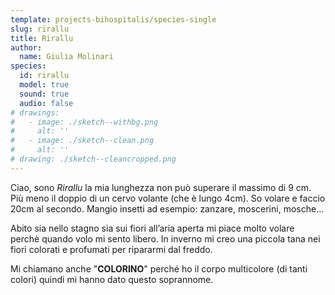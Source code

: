 ```yaml
---
template: projects-bihospitalis/species-single
slug: rirallu
title: Rirallu
author: 
  name: Giulia Molinari
species:
  id: rirallu
  model: true
  sound: true
  audio: false
# drawings:
#   - image: ./sketch--withbg.png
#     alt: ''
#   - image: ./sketch--clean.png
#     alt: ''
# drawing: ./sketch--cleancropped.png
---
```


Ciao, sono *Rirallu* la mia lunghezza non può superare il massimo di 9 cm.
Più meno il doppio di un cervo volante (che è lungo 4cm).
So volare e faccio 20cm al secondo. Mangio insetti ad esempio: zanzare, moscerini, mosche...

Abito sia nello stagno sia sui fiori all’aria aperta mi piace molto volare perchè quando volo mi sento libero.
In inverno mi creo una piccola tana nei fiori colorati e profumati per ripararmi dal freddo.

Mi chiamano anche "**COLORINO**" perché ho il corpo multicolore (di tanti colori) quindi mi hanno dato questo soprannome.
